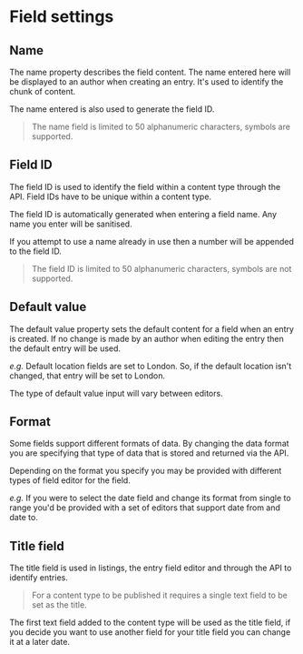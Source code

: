 # Field settings

## Name
The name property describes the field content. The name entered here will be displayed to an author when creating an entry. It's used to identify the chunk of content.

The name entered is also used to generate the field ID.

> The name field is limited to 50 alphanumeric characters, symbols are supported.

## Field ID
The field ID is used to identify the field within a content type through the API. Field IDs have to be unique within a content type.

The field ID is automatically generated when entering a field name. Any name you enter will be sanitised.

If you attempt to use a name already in use then a number will be appended to the field ID.

> The field ID is limited to 50 alphanumeric characters, symbols are not supported.

## Default value
The default value property sets the default content for a field when an entry is created. If no change is made by an author when editing the entry then the default entry will be used.

*e.g.* Default location fields are set to London. So, if the default location isn't changed, that entry will be set to London.

The type of default value input will vary between editors.

## Format
Some fields support different formats of data. By changing the data format you are specifying that type of data that is stored and returned via the API.

Depending on the format you specify you may be provided with different types of field editor for the field.

*e.g.* If you were to select the date field and change its format from single to range you'd be provided with a set of editors that support date from and date to.

## Title field
The title field is used in listings, the entry field editor and through the API to identify entries.

> For a content type to be published it requires a single text field to be set as the title.

The first text field added to the content type will be used as the title field, if you decide you want to use another field for your title field you can change it at a later date.
